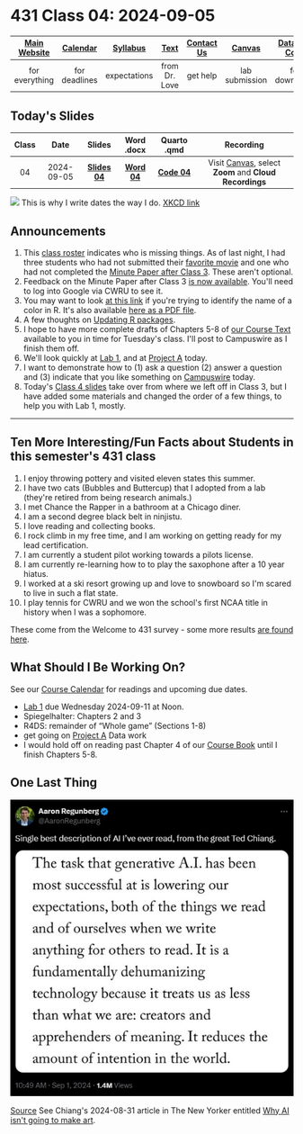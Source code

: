 # 431 Class 04: 2024-09-05

[Main Website](https://thomaselove.github.io/431-2024/) | [Calendar](https://thomaselove.github.io/431-2024/calendar.html) | [Syllabus](https://thomaselove.github.io/431-syllabus-2024/) | [Text](https://thomaselove.github.io/431-book/) | [Contact Us](https://thomaselove.github.io/431-2024/contact.html) | [Canvas](https://canvas.case.edu) | [Data and Code](https://github.com/THOMASELOVE/431-data)
:-----------: | :--------------: | :----------: | :---------: | :-------------: | :-----------: | :------------:
for everything | for deadlines | expectations | from Dr. Love | get help | lab submission | for downloads

## Today's Slides

Class | Date | Slides | Word .docx | Quarto .qmd | Recording
:---: | :--------: | :------: | :------: | :------: | :-------------:
04 | 2024-09-05 | **[Slides 04](https://thomaselove.github.io/431-slides-2024/class04.html)** | **[Word 04](https://thomaselove.github.io/431-slides-2024/class04w.docx)** | **[Code 04](https://github.com/THOMASELOVE/431-slides-2024/blob/main/class04.qmd)** | Visit [Canvas](https://canvas.case.edu/), select **Zoom** and **Cloud Recordings**

![](https://imgs.xkcd.com/comics/iso_8601.png) This is why I write dates the way I do. [XKCD link](https://xkcd.com/1179)

## Announcements

1. This [class roster](https://github.com/THOMASELOVE/431-classes-2024/blob/main/class01/431-students.md) indicates who is missing things. As of last night, I had three students who had not submitted their [favorite movie](https://thomaselove.github.io/431-syllabus-2024/13_movies.html) and one who had not completed the [Minute Paper after Class 3](https://bit.ly/431-2024-minute-03). These aren't optional.
2. Feedback on the Minute Paper after Class 3 [is now available](https://bit.ly/431-2024-min-03-feedback). You'll need to log into Google via CWRU to see it.
3. You may want to look [at this link](http://www.stat.columbia.edu/~tzheng/files/Rcolor.pdf) if you're trying to identify the name of a color in R. It's also available [here as a PDF file](Rcolor.pdf).
4. A few thoughts on [Updating R packages](https://thomaselove.github.io/431-2024/software.html#updating-your-r-packages).
5. I hope to have more complete drafts of Chapters 5-8 of [our Course Text](https://thomaselove.github.io/431-book/) available to you in time for Tuesday's class. I'll post to Campuswire as I finish them off.
6. We'll look quickly at [Lab 1](https://github.com/THOMASELOVE/431-labs-2024/blob/main/lab1/431-lab1.pdf), and at [Project A](https://thomaselove.github.io/431-projectA-2024/) today.
7. I want to demonstrate how to (1) ask a question (2) answer a question and (3) indicate that you like something on [Campuswire](https://campuswire.com/) today.
8. Today's [Class 4 slides](https://thomaselove.github.io/431-slides-2024/class04.html) take over from where we left off in Class 3, but I have added some materials and changed the order of a few things, to help you with Lab 1, mostly.

-------------

## Ten More Interesting/Fun Facts about Students in this semester's 431 class

1. I enjoy throwing pottery and visited eleven states this summer.
2. I have two cats (Bubbles and Buttercup) that I adopted from a lab (they're retired from being research animals.)
3. I met Chance the Rapper in a bathroom at a Chicago diner.
4. I am a second degree black belt in ninjistu.
5. I love reading and collecting books.
6. I rock climb in my free time, and I am working on getting ready for my lead certification.
7. I am currently a student pilot working towards a pilots license.
8. I am currently re-learning how to to play the saxophone after a 10 year hiatus.
9. I worked at a ski resort growing up and love to snowboard so I'm scared to live in such a flat state.
10. I play tennis for CWRU and we won the school's first NCAA title in history when I was a sophomore.

These come from the Welcome to 431 survey - some more results [are found here](https://github.com/THOMASELOVE/431-classes-2024/blob/main/class02/welcome-report.md).

## What Should I Be Working On?

See our [Course Calendar](https://thomaselove.github.io/431-2024/calendar.html) for readings and upcoming due dates.

- [Lab 1](https://github.com/THOMASELOVE/431-labs-2024/tree/main/lab1) due Wednesday 2024-09-11 at Noon.
- Spiegelhalter: Chapters 2 and 3
- R4DS: remainder of “Whole game” (Sections 1-8)
- get going on [Project A](https://thomaselove.github.io/431-projectA-2024/) Data work
- I would hold off on reading past Chapter 4 of our [Course Book](https://thomaselove.github.io/431-book/) until I finish Chapters 5-8.

## One Last Thing

![](regunberg-2024.jpg) 

[Source](https://x.com/AaronRegunberg/status/1830256593868603803) See Chiang's 2024-08-31 article in The New Yorker entitled [Why AI isn't going to make art](https://www.newyorker.com/culture/the-weekend-essay/why-ai-isnt-going-to-make-art).
